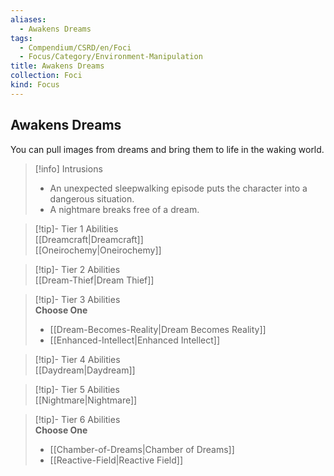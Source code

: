 ```yaml
---
aliases:
  - Awakens Dreams
tags:
  - Compendium/CSRD/en/Foci
  - Focus/Category/Environment-Manipulation
title: Awakens Dreams
collection: Foci
kind: Focus
---
```

## Awakens Dreams  
You can pull images from dreams and bring them to life in the waking world.  

>[!info] Intrusions  
>- An unexpected sleepwalking episode puts the character into a dangerous situation.  
>- A nightmare breaks free of a dream.  


>[!tip]- Tier 1 Abilities  
> [[Dreamcraft|Dreamcraft]]  
> [[Oneirochemy|Oneirochemy]]  


>[!tip]- Tier 2 Abilities  
> [[Dream-Thief|Dream Thief]]  


>[!tip]- Tier 3 Abilities  
> **Choose One**  
>- [[Dream-Becomes-Reality|Dream Becomes Reality]]  
>- [[Enhanced-Intellect|Enhanced Intellect]]  


>[!tip]- Tier 4 Abilities  
> [[Daydream|Daydream]]  


>[!tip]- Tier 5 Abilities  
> [[Nightmare|Nightmare]]  


>[!tip]- Tier 6 Abilities  
> **Choose One**  
>- [[Chamber-of-Dreams|Chamber of Dreams]]  
>- [[Reactive-Field|Reactive Field]]
